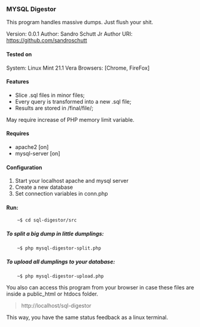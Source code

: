 ### MYSQL Digestor
This program handles massive dumps.
Just flush your shit.

Version: 0.0.1
Author: Sandro Schutt Jr
Author URI: https://github.com/sandroschutt

#### Tested on
System: Linux Mint 21.1 Vera
Browsers: [Chrome, FireFox]

#### Features
 - Slice .sql files in minor files;
 - Every query is transformed into a new .sql file;
 - Results are stored in /final/file/;

May require increase of PHP memory limit variable.

#### Requires
 - apache2 [on]
 - mysql-server [on]

#### Configuration
 1. Start your localhost apache and mysql server
 2. Create a new database
 3. Set connection variables in conn.php

#### Run:
```
    ~$ cd sql-digestor/src
```
##### To split a big dump in little dumplings:

```
    ~$ php mysql-digestor-split.php
```
##### To upload all dumplings to your database:

```
    ~$ php mysql-digestor-upload.php
```


You also can access this program from your browser in case these files are inside a public_html or htdocs folder.


> http://localhost/sql-digestor


This way, you have the same status feedback as a linux terminal.
